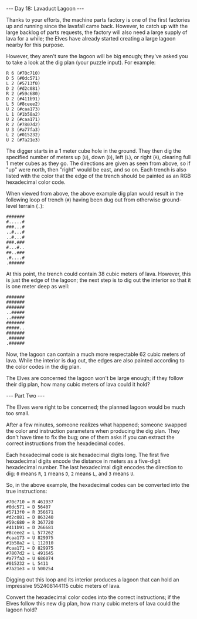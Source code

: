 --- Day 18: Lavaduct Lagoon ---

Thanks to your efforts, the machine parts factory is one of the first factories
up and running since the lavafall came back. However, to catch up with the large
backlog of parts requests, the factory will also need a large supply of lava for
a while; the Elves have already started creating a large lagoon nearby for this
purpose.

However, they aren't sure the lagoon will be big enough; they've asked you to
take a look at the dig plan (your puzzle input). For example:

```
R 6 (#70c710)
D 5 (#0dc571)
L 2 (#5713f0)
D 2 (#d2c081)
R 2 (#59c680)
D 2 (#411b91)
L 5 (#8ceee2)
U 2 (#caa173)
L 1 (#1b58a2)
U 2 (#caa171)
R 2 (#7807d2)
U 3 (#a77fa3)
L 2 (#015232)
U 2 (#7a21e3)
```

The digger starts in a 1 meter cube hole in the ground. They then dig the
specified number of meters up (`U`), down (`D`), left (`L`), or right (`R`),
clearing full 1 meter cubes as they go. The directions are given as seen from
above, so if "up" were north, then "right" would be east, and so on. Each trench
is also listed with the color that the edge of the trench should be painted as
an RGB hexadecimal color code.

When viewed from above, the above example dig plan would result in the following
loop of trench (`#`) having been dug out from otherwise ground-level terrain
(`.`):

```
#######
#.....#
###...#
..#...#
..#...#
###.###
#...#..
##..###
.#....#
.######
```

At this point, the trench could contain 38 cubic meters of lava. However, this
is just the edge of the lagoon; the next step is to dig out the interior so that
it is one meter deep as well:

```
#######
#######
#######
..#####
..#####
#######
#####..
#######
.######
.######
```

Now, the lagoon can contain a much more respectable 62 cubic meters of lava.
While the interior is dug out, the edges are also painted according to the color
codes in the dig plan.

The Elves are concerned the lagoon won't be large enough; if they follow their
dig plan, how many cubic meters of lava could it hold?

--- Part Two ---

The Elves were right to be concerned; the planned lagoon would be much too
small.

After a few minutes, someone realizes what happened; someone swapped the color
and instruction parameters when producing the dig plan. They don't have time to
fix the bug; one of them asks if you can extract the correct instructions from
the hexadecimal codes.

Each hexadecimal code is six hexadecimal digits long. The first five hexadecimal
digits encode the distance in meters as a five-digit hexadecimal number. The
last hexadecimal digit encodes the direction to dig: `0` means `R`, `1` means
`D`, `2` means `L`, and `3` means `U`.

So, in the above example, the hexadecimal codes can be converted into the true
instructions:

```
#70c710 = R 461937
#0dc571 = D 56407
#5713f0 = R 356671
#d2c081 = D 863240
#59c680 = R 367720
#411b91 = D 266681
#8ceee2 = L 577262
#caa173 = U 829975
#1b58a2 = L 112010
#caa171 = D 829975
#7807d2 = L 491645
#a77fa3 = U 686074
#015232 = L 5411
#7a21e3 = U 500254
```

Digging out this loop and its interior produces a lagoon that can hold an
impressive 952408144115 cubic meters of lava.

Convert the hexadecimal color codes into the correct instructions; if the Elves
follow this new dig plan, how many cubic meters of lava could the lagoon hold?
